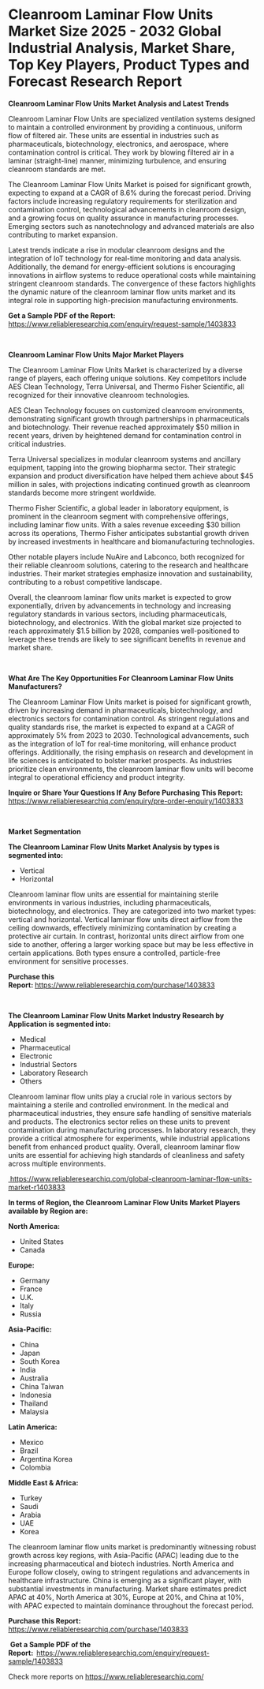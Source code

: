 <p><h1>Cleanroom Laminar Flow Units Market Size 2025 - 2032 Global Industrial Analysis, Market Share, Top Key Players, Product Types and Forecast Research Report</h1></p><p><strong>Cleanroom Laminar Flow Units Market Analysis and Latest Trends</strong></p>
<p><p>Cleanroom Laminar Flow Units are specialized ventilation systems designed to maintain a controlled environment by providing a continuous, uniform flow of filtered air. These units are essential in industries such as pharmaceuticals, biotechnology, electronics, and aerospace, where contamination control is critical. They work by blowing filtered air in a laminar (straight-line) manner, minimizing turbulence, and ensuring cleanroom standards are met.</p><p>The Cleanroom Laminar Flow Units Market is poised for significant growth, expecting to expand at a CAGR of 8.6% during the forecast period. Driving factors include increasing regulatory requirements for sterilization and contamination control, technological advancements in cleanroom design, and a growing focus on quality assurance in manufacturing processes. Emerging sectors such as nanotechnology and advanced materials are also contributing to market expansion. </p><p>Latest trends indicate a rise in modular cleanroom designs and the integration of IoT technology for real-time monitoring and data analysis. Additionally, the demand for energy-efficient solutions is encouraging innovations in airflow systems to reduce operational costs while maintaining stringent cleanroom standards. The convergence of these factors highlights the dynamic nature of the cleanroom laminar flow units market and its integral role in supporting high-precision manufacturing environments.</p></p>
<p><strong>Get a Sample PDF of the Report:&nbsp;</strong> <a href="https://www.reliableresearchiq.com/enquiry/request-sample/1403833?utm_campaign=1088&utm_medium=2&utm_source=Github&utm_content=ia&utm_term=13012025&utm_id=cleanroom-laminar-flow-units">https://www.reliableresearchiq.com/enquiry/request-sample/1403833</a></p>
<p>&nbsp;</p>
<p><strong>Cleanroom Laminar Flow Units Major Market Players</strong></p>
<p><p>The Cleanroom Laminar Flow Units Market is characterized by a diverse range of players, each offering unique solutions. Key competitors include AES Clean Technology, Terra Universal, and Thermo Fisher Scientific, all recognized for their innovative cleanroom technologies.</p><p>AES Clean Technology focuses on customized cleanroom environments, demonstrating significant growth through partnerships in pharmaceuticals and biotechnology. Their revenue reached approximately $50 million in recent years, driven by heightened demand for contamination control in critical industries.</p><p>Terra Universal specializes in modular cleanroom systems and ancillary equipment, tapping into the growing biopharma sector. Their strategic expansion and product diversification have helped them achieve about $45 million in sales, with projections indicating continued growth as cleanroom standards become more stringent worldwide.</p><p>Thermo Fisher Scientific, a global leader in laboratory equipment, is prominent in the cleanroom segment with comprehensive offerings, including laminar flow units. With a sales revenue exceeding $30 billion across its operations, Thermo Fisher anticipates substantial growth driven by increased investments in healthcare and biomanufacturing technologies.</p><p>Other notable players include NuAire and Labconco, both recognized for their reliable cleanroom solutions, catering to the research and healthcare industries. Their market strategies emphasize innovation and sustainability, contributing to a robust competitive landscape.</p><p>Overall, the cleanroom laminar flow units market is expected to grow exponentially, driven by advancements in technology and increasing regulatory standards in various sectors, including pharmaceuticals, biotechnology, and electronics. With the global market size projected to reach approximately $1.5 billion by 2028, companies well-positioned to leverage these trends are likely to see significant benefits in revenue and market share.</p></p>
<p>&nbsp;</p>
<p><strong>What Are The Key Opportunities For Cleanroom Laminar Flow Units Manufacturers?</strong></p>
<p><p>The Cleanroom Laminar Flow Units market is poised for significant growth, driven by increasing demand in pharmaceuticals, biotechnology, and electronics sectors for contamination control. As stringent regulations and quality standards rise, the market is expected to expand at a CAGR of approximately 5% from 2023 to 2030. Technological advancements, such as the integration of IoT for real-time monitoring, will enhance product offerings. Additionally, the rising emphasis on research and development in life sciences is anticipated to bolster market prospects. As industries prioritize clean environments, the cleanroom laminar flow units will become integral to operational efficiency and product integrity.</p></p>
<p><strong>Inquire or Share Your Questions If Any Before Purchasing This Report:</strong> <a href="https://www.reliableresearchiq.com/enquiry/pre-order-enquiry/1403833?utm_campaign=1088&utm_medium=2&utm_source=Github&utm_content=ia&utm_term=13012025&utm_id=cleanroom-laminar-flow-units">https://www.reliableresearchiq.com/enquiry/pre-order-enquiry/1403833</a></p>
<p>&nbsp;</p>
<p><strong>Market Segmentation</strong></p>
<p><strong>The Cleanroom Laminar Flow Units Market Analysis by types is segmented into:</strong></p>
<p><ul><li>Vertical</li><li>Horizontal</li></ul></p>
<p><p>Cleanroom laminar flow units are essential for maintaining sterile environments in various industries, including pharmaceuticals, biotechnology, and electronics. They are categorized into two market types: vertical and horizontal. Vertical laminar flow units direct airflow from the ceiling downwards, effectively minimizing contamination by creating a protective air curtain. In contrast, horizontal units direct airflow from one side to another, offering a larger working space but may be less effective in certain applications. Both types ensure a controlled, particle-free environment for sensitive processes.</p></p>
<p><strong>Purchase this Report:&nbsp;</strong><a href="https://www.reliableresearchiq.com/purchase/1403833?utm_campaign=1088&utm_medium=2&utm_source=Github&utm_content=ia&utm_term=13012025&utm_id=cleanroom-laminar-flow-units">https://www.reliableresearchiq.com/purchase/1403833</a></p>
<p>&nbsp;</p>
<p><strong>The Cleanroom Laminar Flow Units Market Industry Research by Application is segmented into:</strong></p>
<p><ul><li>Medical</li><li>Pharmaceutical</li><li>Electronic</li><li>Industrial Sectors</li><li>Laboratory Research</li><li>Others</li></ul></p>
<p><p>Cleanroom laminar flow units play a crucial role in various sectors by maintaining a sterile and controlled environment. In the medical and pharmaceutical industries, they ensure safe handling of sensitive materials and products. The electronics sector relies on these units to prevent contamination during manufacturing processes. In laboratory research, they provide a critical atmosphere for experiments, while industrial applications benefit from enhanced product quality. Overall, cleanroom laminar flow units are essential for achieving high standards of cleanliness and safety across multiple environments.</p></p>
<p><a href="https://www.reliableresearchiq.com/global-cleanroom-laminar-flow-units-market-r1403833?utm_campaign=1088&utm_medium=2&utm_source=Github&utm_content=ia&utm_term=13012025&utm_id=cleanroom-laminar-flow-units">&nbsp;https://www.reliableresearchiq.com/global-cleanroom-laminar-flow-units-market-r1403833</a></p>
<p><strong>In terms of Region, the Cleanroom Laminar Flow Units Market Players available by Region are:</strong></p>
<p>
    <p> <strong> North America: </strong>
        <ul>
            <li>United States</li>
            <li>Canada</li>
        </ul>
        </p> 
    <p> <strong> Europe: </strong>
        <ul>
            <li>Germany</li>
            <li>France</li>
            <li>U.K.</li>
            <li>Italy</li>
            <li>Russia</li>
        </ul>
        </p> 
    <p> <strong> Asia-Pacific: </strong>
        <ul>
            <li>China</li>
            <li>Japan</li>
            <li>South Korea</li>
            <li>India</li>
            <li>Australia</li>
            <li>China Taiwan</li>
            <li>Indonesia</li>
            <li>Thailand</li>
            <li>Malaysia</li>
        </ul>
        </p> 
    <p> <strong> Latin America: </strong>
        <ul>
            <li>Mexico</li>
            <li>Brazil</li>
            <li>Argentina Korea</li>
            <li>Colombia</li>
        </ul>
        </p> 
    <p> <strong> Middle East & Africa: </strong>
        <ul>
            <li>Turkey</li>
            <li>Saudi</li>
            <li>Arabia</li>
            <li>UAE</li>
            <li>Korea</li>
        </ul>
    </p>
    </p>
<p><p>The cleanroom laminar flow units market is predominantly witnessing robust growth across key regions, with Asia-Pacific (APAC) leading due to the increasing pharmaceutical and biotech industries. North America and Europe follow closely, owing to stringent regulations and advancements in healthcare infrastructure. China is emerging as a significant player, with substantial investments in manufacturing. Market share estimates predict APAC at 40%, North America at 30%, Europe at 20%, and China at 10%, with APAC expected to maintain dominance throughout the forecast period.</p></p>
<p><strong>Purchase this Report: </strong><a href="https://www.reliableresearchiq.com/purchase/1403833?utm_campaign=1088&utm_medium=2&utm_source=Github&utm_content=ia&utm_term=13012025&utm_id=cleanroom-laminar-flow-units">https://www.reliableresearchiq.com/purchase/1403833</a></p>
<p>&nbsp;<strong>Get a Sample PDF of the Report:&nbsp;&nbsp;</strong><a href="https://www.reliableresearchiq.com/enquiry/request-sample/1403833?utm_campaign=1088&utm_medium=2&utm_source=Github&utm_content=ia&utm_term=13012025&utm_id=cleanroom-laminar-flow-units">https://www.reliableresearchiq.com/enquiry/request-sample/1403833</a></p>
<p><strong></strong></p>
<p>Check more reports on <a href="https://www.reliableresearchiq.com/?utm_campaign=1088&utm_medium=2&utm_source=Github&utm_content=ia&utm_term=13012025&utm_id=cleanroom-laminar-flow-units">https://www.reliableresearchiq.com/</a></p>